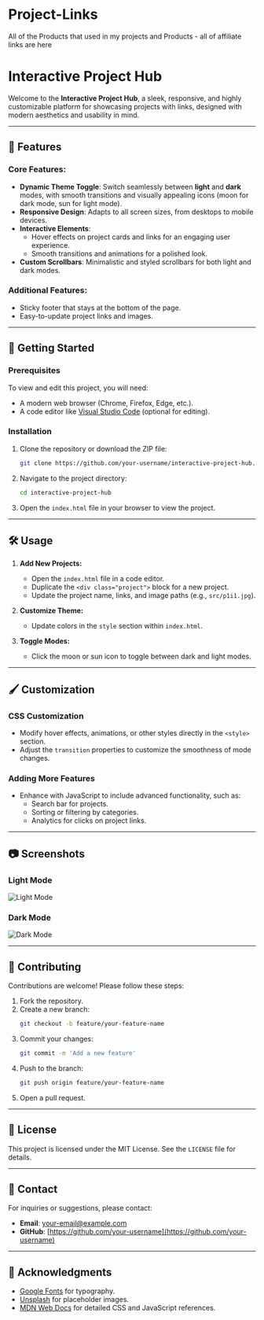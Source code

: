 # Project-Links
All of the Products that used in my projects and Products - all of affiliate links are here

# Interactive Project Hub

Welcome to the **Interactive Project Hub**, a sleek, responsive, and highly customizable platform for showcasing projects with links, designed with modern aesthetics and usability in mind.

---

## 🌟 Features

### Core Features:
- **Dynamic Theme Toggle**: Switch seamlessly between **light** and **dark** modes, with smooth transitions and visually appealing icons (moon for dark mode, sun for light mode).
- **Responsive Design**: Adapts to all screen sizes, from desktops to mobile devices.
- **Interactive Elements**:
  - Hover effects on project cards and links for an engaging user experience.
  - Smooth transitions and animations for a polished look.
- **Custom Scrollbars**: Minimalistic and styled scrollbars for both light and dark modes.

### Additional Features:
- Sticky footer that stays at the bottom of the page.
- Easy-to-update project links and images.

---

## 🚀 Getting Started

### Prerequisites
To view and edit this project, you will need:
- A modern web browser (Chrome, Firefox, Edge, etc.).
- A code editor like [Visual Studio Code](https://code.visualstudio.com/) (optional for editing).

### Installation
1. Clone the repository or download the ZIP file:
   ```bash
   git clone https://github.com/your-username/interactive-project-hub.git
   ```
2. Navigate to the project directory:
   ```bash
   cd interactive-project-hub
   ```
3. Open the `index.html` file in your browser to view the project.

---

## 🛠️ Usage

1. **Add New Projects:**
   - Open the `index.html` file in a code editor.
   - Duplicate the `<div class="project">` block for a new project.
   - Update the project name, links, and image paths (e.g., `src/p1i1.jpg`).

2. **Customize Theme:**
   - Update colors in the `style` section within `index.html`.

3. **Toggle Modes:**
   - Click the moon or sun icon to toggle between dark and light modes.

---

## 🖌️ Customization

### CSS Customization
- Modify hover effects, animations, or other styles directly in the `<style>` section.
- Adjust the `transition` properties to customize the smoothness of mode changes.

### Adding More Features
- Enhance with JavaScript to include advanced functionality, such as:
  - Search bar for projects.
  - Sorting or filtering by categories.
  - Analytics for clicks on project links.

---

## 📷 Screenshots

### Light Mode
![Light Mode](https://via.placeholder.com/800x400?text=Light+Mode+Screenshot)

### Dark Mode
![Dark Mode](https://via.placeholder.com/800x400?text=Dark+Mode+Screenshot)

---

## 🤝 Contributing

Contributions are welcome! Please follow these steps:
1. Fork the repository.
2. Create a new branch:
   ```bash
   git checkout -b feature/your-feature-name
   ```
3. Commit your changes:
   ```bash
   git commit -m 'Add a new feature'
   ```
4. Push to the branch:
   ```bash
   git push origin feature/your-feature-name
   ```
5. Open a pull request.

---

## 📜 License

This project is licensed under the MIT License. See the `LICENSE` file for details.

---

## 📧 Contact

For inquiries or suggestions, please contact:
- **Email**: [your-email@example.com](mailto:your-email@example.com)
- **GitHub**: [https://github.com/your-username](https://github.com/your-username)

---

## 🙏 Acknowledgments

- [Google Fonts](https://fonts.google.com/) for typography.
- [Unsplash](https://unsplash.com/) for placeholder images.
- [MDN Web Docs](https://developer.mozilla.org/) for detailed CSS and JavaScript references.
